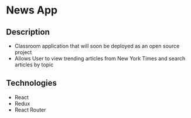 # News App

## Description

- Classroom application that will soon be deployed as an open source project
- Allows User to view trending articles from New York Times and search articles by topic

## Technologies

- React
- Redux
- React Router
